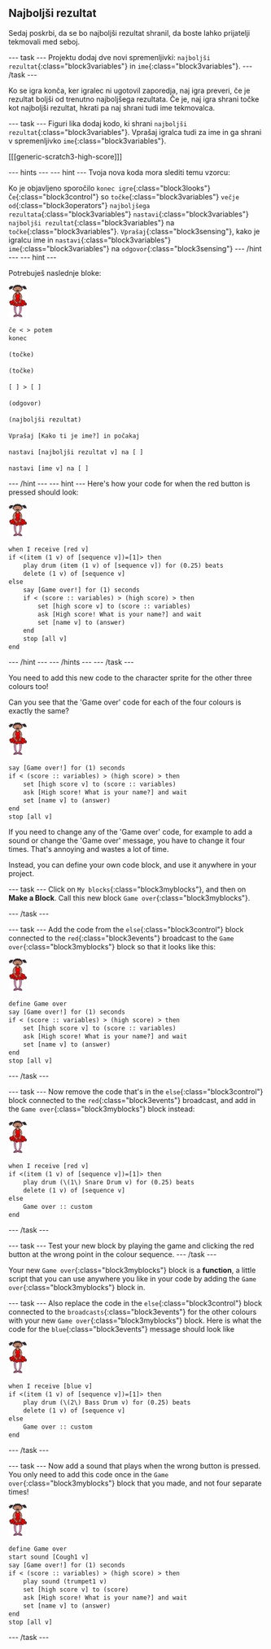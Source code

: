 ## Najboljši rezultat

Sedaj poskrbi, da se bo najboljši rezultat shranil, da boste lahko prijatelji tekmovali med seboj.

\--- task \--- Projektu dodaj dve novi spremenljivki: `najboljši rezultat`{:class="block3variables"} in `ime`{:class="block3variables"}. \--- /task \---

Ko se igra konča, ker igralec ni ugotovil zaporedja, naj igra preveri, če je rezultat boljši od trenutno najboljšega rezultata. Če je, naj igra shrani točke kot najboljši rezultat, hkrati pa naj shrani tudi ime tekmovalca.

\--- task \--- Figuri lika dodaj kodo, ki shrani `najboljši rezultat`{:class="block3variables"}. Vprašaj igralca tudi za ime in ga shrani v spremenljivko `ime`{:class="block3variables"}.

[[[generic-scratch3-high-score]]]

\--- hints \--- \--- hint \--- Tvoja nova koda mora slediti temu vzorcu:

Ko je objavljeno sporočilo `konec igre`{:class="block3looks"} `Če`{:class="block3control"} so `točke`{:class="block3variables"} `večje od`{:class="block3operators"} `najboljšega rezultata`{:class="block3variables"} `nastavi`{:class="block3variables"} `najboljši rezultat`{:class="block3variables"} na `točke`{:class="block3variables"}. `Vprašaj`{:class="block3sensing"}, kako je igralcu ime in `nastavi`{:class="block3variables"} `ime`{:class="block3variables"} na `odgovor`{:class="block3sensing"} \--- /hint \--- \--- hint \---

Potrebuješ naslednje bloke:

![ballerina](images/ballerina.png)

```blocks3
če < > potem
konec

(točke)

(točke)

[ ] > [ ]

(odgovor)

(najboljši rezultat)

Vprašaj [Kako ti je ime?] in počakaj

nastavi [najboljši rezultat v] na [ ] 

nastavi [ime v] na [ ] 
```

\--- /hint \--- \--- hint \--- Here's how your code for when the red button is pressed should look:

![ballerina](images/ballerina.png)

```blocks3
when I receive [red v]
if <(item (1 v) of [sequence v])=[1]> then
    play drum (item (1 v) of [sequence v]) for (0.25) beats
    delete (1 v) of [sequence v]
else
    say [Game over!] for (1) seconds
    if < (score :: variables) > (high score) > then
        set [high score v] to (score :: variables)
        ask [High score! What is your name?] and wait
        set [name v] to (answer)
    end
    stop [all v]
end
```

\--- /hint \--- \--- /hints \--- \--- /task \---

You need to add this new code to the character sprite for the other three colours too!

Can you see that the 'Game over' code for each of the four colours is exactly the same?

![ballerina](images/ballerina.png)

```blocks3
say [Game over!] for (1) seconds
if < (score :: variables) > (high score) > then
    set [high score v] to (score :: variables)
    ask [High score! What is your name?] and wait
    set [name v] to (answer)
end
stop [all v]
```

If you need to change any of the 'Game over' code, for example to add a sound or change the 'Game over' message, you have to change it four times. That's annoying and wastes a lot of time.

Instead, you can define your own code block, and use it anywhere in your project.

\--- task \--- Click on `My blocks`{:class="block3myblocks"}, and then on **Make a Block**. Call this new block `Game over`{:class="block3myblocks"}.

\--- /task \---

\--- task \--- Add the code from the `else`{:class="block3control"} block connected to the `red`{:class="block3events"} broadcast to the `Game over`{:class="block3myblocks"} block so that it looks like this:

![ballerina](images/ballerina.png)

```blocks3
define Game over
say [Game over!] for (1) seconds
if < (score :: variables) > (high score) > then
    set [high score v] to (score :: variables)
    ask [High score! What is your name?] and wait
    set [name v] to (answer)
end
stop [all v]
```

\--- /task \---

\--- task \--- Now remove the code that's in the `else`{:class="block3control"} block connected to the `red`{:class="block3events"} broadcast, and add in the `Game over`{:class="block3myblocks"} block instead:

![ballerina](images/ballerina.png)

```blocks3
when I receive [red v]
if <(item (1 v) of [sequence v])=[1]> then
    play drum (\(1\) Snare Drum v) for (0.25) beats
    delete (1 v) of [sequence v]
else
    Game over :: custom
end
```

\--- /task \---

\--- task \--- Test your new block by playing the game and clicking the red button at the wrong point in the colour sequence. \--- /task \---

Your new `Game over`{:class="block3myblocks"} block is a **function**, a little script that you can use anywhere you like in your code by adding the `Game over`{:class="block3myblocks"} block in.

\--- task \--- Also replace the code in the `else`{:class="block3control"} block connected to the `broadcasts`{:class="block3events"} for the other colours with your new `Game over`{:class="block3myblocks"} block. Here is what the code for the `blue`{:class="block3events"} message should look like

![ballerina](images/ballerina.png)

```blocks3
when I receive [blue v]
if <(item (1 v) of [sequence v])=[1]> then
    play drum (\(2\) Bass Drum v) for (0.25) beats
    delete (1 v) of [sequence v]
else
    Game over :: custom
end
```

\--- /task \---

\--- task \--- Now add a sound that plays when the wrong button is pressed. You only need to add this code once in the `Game over`{:class="block3myblocks"} block that you made, and not four separate times!

![ballerina](images/ballerina.png)

```blocks3
define Game over
start sound [Cough1 v]
say [Game over!] for (1) seconds
if < (score :: variables) > (high score) > then
    play sound (trumpet1 v)
    set [high score v] to (score)
    ask [High score! What is your name?] and wait
    set [name v] to (answer)
end
stop [all v]
```

\--- /task \---